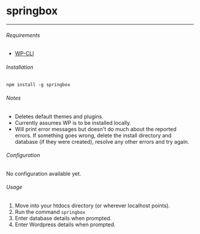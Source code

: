 # springbox
---
###### Requirements

- [WP-CLI](http://wp-cli.org/)

###### Installation

`npm install -g springbox`

###### Notes

- Deletes default themes and plugins.
- Currently assumes WP is to be installed locally.
- Will print error messages but doesn't do much about the reported errors. If something goes wrong, delete the install directory and database (if they were created), resolve any other errors and try again.

###### Configuration

No configuration available yet.

###### Usage

1. Move into your htdocs directory (or wherever localhost points).
2. Run the command `springbox`
3. Enter database details when prompted.
4. Enter Wordpress details when prompted.
